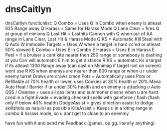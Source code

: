 # dnsCaitlyn
dnsCaitlyn functionlist:
Q Combo = Uses Q in Combo when enemy is atleast 625 Range away
Q Harass = Same for Harass Mode
Q Lane Clear = fires Q at group of minions
Q Last Hit = Lasthits Cannon with Q when out of AA range in Lane Clear, Last Hit & Harass Mode
Q KS = Automatic Kill Steal with Q
Auto W Immobile Targets = Uses W when a target is hard cc'ed or atleast 50% slowed
E Combo = Uses E in Combo
E Harass = Uses E in Harass
E Peel = if a bruiser u cant kite nearer then 250 range or somebody is dashing at you Cair will automatic E him to get distance
R KS = automatic Ks a target if its atleast 1300 Range away (can cast on Minimap if target isnt on screen)
wont use R KS when enemys are nearer then 800 range or when u r under enemy turret
Draws are draws cmon
Pots = Automatically uses Pots or Refillable at 70% health or lower, uses Cookies at 30% health or 20% Mana
Auto Heal / Barrier if ur under 30% health and an enemy is attacking u
Auto QSS / Cleanse = uses all qss items and summoner cleans when u are hard cced in a fight
Evade = evading checked spells with galeforce / flash (flash only if below 40% health)
DodgeAssist = gives direction assist to dodge skillshots as natural as possible
KiteAssist = Keeps u in a kiting range in combo & harass mode, so u dont get to close to an enemmy

have fun with it and send me Feedback (games, op gg. literally anything)
